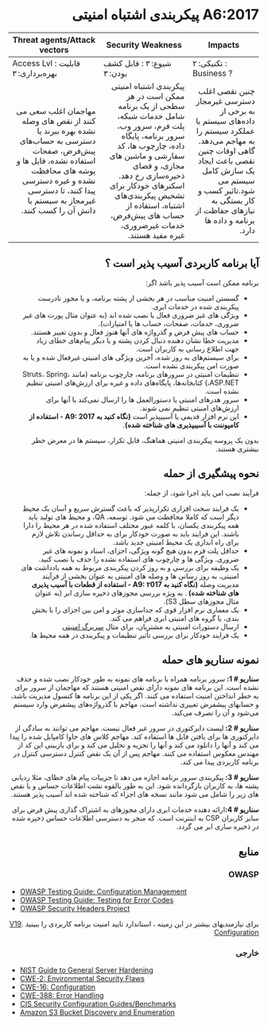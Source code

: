 # <div dir="rtl" align="right">A6:2017 پیکربندی اشتباه امنیتی </div>

| Threat agents/Attack vectors | Security Weakness           | Impacts               |
| -- | -- | -- |
| Access Lvl : قابلیت بهره‌برداری: ۳ | شیوع: ۳ : قابل کشف بودن: ۳ | تکنیکی: ۲ : Business ? |
| <div dir="rtl" align="right">مهاجمان اغلب سعی می کنند از نقص های وصله نشده بهره ببرند یا دسترسی به حساب‌های پیش‌فرض، صفحات استفاده نشده، فایل ها و پوشه های محافظت نشده و غیره دسترسی پیدا کنند، تا دسترسی غیرمجاز به سیستم یا دانش آن را کسب کنند. </div> | <div dir="rtl" align="right">پیکربندی اشتباه امنیتی ممکن است در هر سطحی از یک برنامه شامل خدمات شبکه، پلت فرم، سرور وب، سرور برنامه، پایگاه داده، چارچوب ها، کد سفارشی و ماشین های مجازی، و فضای ذخیره‌سازی رخ دهد. اسکنرهای خودکار برای تشخیص پیکربندی‌های اشتباه، استفاده از حساب های پیش‌فرض،  خدمات غیرضروری، غیره مفید هستند.</div> | <div dir="rtl" align="right">چنین نقصی اغلب دسترسی غیرمجاز به برخی از داده‌های سیستم یا عملکرد سیستم را به مهاجم می‌دهد. گاهی اوقات چنین نقصی باعث ایجاد یک سازش کامل سیستم می شود.تاثیر کسب و کار بستگی به نیازهای حفاظت از برنامه و داده ها دارد.</div> |

## <div dir="rtl" align="right">آیا برنامه کاربردی آسیب پذیر است ؟</div>

<p dir="rtl" align="right">برنامه ممکن است آسیب پذیر باشد اگر:</p>

<ul dir="rtl" align="right">
  <li>
   گسستن امنیت مناسب در هر بخشی از پشته برنامه، و یا مجوز نادرست پیکربندی شده در خدمات ابری.
  </li>
  <li>
   ویژگی های غیر ضروری فعال یا نصب شده اند (به عنوان مثال پورت های غیر ضروری، خدمات، صفحات، حساب ها یا امتیازات).
  </li>
  <li>
   حساب های پیش فرض و گذرواژه های آنها هنوز فعال و بدون تغییر هستند.
  </li>
  <li>
    مدیریت خطا نشان دهنده دنبال کردن پشته و یا دیگر پیام‌های خطای زیاد جهت اطلاع رسانی به کاربران است.
  </li>
  <li>
    برای سیستم‌های به روز شده، آخرین ویژگی های امنیتی غیرفعال شده و یا به صورت امن پیکربندی نشده است.
  </li>
  <li>
    تنظیمات امنیتی در سرورهای برنامه، چارچوب برنامه (مانند Struts، Spring، ASP.NET،) کتابخانه‌ها، پایگاه‌های داده و غیره برای ارزش‌های امنیتی تنظیم نشده است.
  </li>
  <li>
    سرور هدرهای امنیتی یا دستورالعمل ها را ارسال نمی‌کند یا آنها برای ارزش‌های امنیتی تنظیم نمی شوند.
  </li>
  <li>
    این نرم افزار قدیمی یا آسیبپذیر است <strong>(نگاه کنید به A9: 2017 - استفاده از کامپوننت با آسیبپذیری های شناخته شده)</strong>.
  </li>
</ul>


<p dir="rtl" align="right">بدون یک پروسه پیکربندی امنیتی هماهنگ، قابل تکرار، سیستم ها در معرض خطر بیشتری هستند.</p>

## <div dir="rtl" align="right">نحوه پیشگیری از حمله</div>

<p dir="rtl" align="right">فرآیند نصب امن باید اجرا شود، از جمله:</p>

<ul dir="rtl" align="right">
  <li>
    یک فرایند سخت افزاری تکرارپذیر که باعث گسترش سریع و آسان یک محیط دیگر است که کاملا محافظت می شود. توسعه، QA، و محیط های تولید باید همه پیکربندی یکسان، با کلمه عبور مختلف استفاده شده در هر محیط را دارا باشند. این فرایند باید به صورت خودکار برای به حداقل رساندن تلاش لازم برای راه اندازی یک محیط امنیتی جدید باشد.
  </li>
  <li>
    حداقل پلت فرم بدون هیچ گونه ویژگی، اجزای، اسناد و نمونه های غیر ضروری. ویژگی ها و چارچوب های استفاده نشده را حذف یا نصب کنید.
  </li>
  <li>
   یک وظیفه برای بررسی و به روز کردن پیکربندی مربوط به همه یادداشت های امنیتی، به روز رسانی ها و وصله های امنیتی به عنوان بخشی از فرآیند مدیریت وصله <strong> (نگاه کنید به A9: ۲017 - استفاده از قطعات با آسیب پذیری های شناخته شده) </strong>. به ویژه بررسی مجوزهای ذخیره سازی ابر (به عنوان مثال مجوزهای سطل S3).
  </li>
  <li>
    یک معماری نرم افزار قوی که جداسازی موثر و امن بین اجزای را با بخش بندی، یا گروه های امنیتی ابری فراهم می کند.
  </li>
  <li>
    ارسال دستورات امنیتی به مشتریان، برای مثال <a href="https://www.owasp.org/index.php/OWASP_Secure_Headers_Project">سربرگ امنیتی</a>
  </li>
  <li>
    یک فرایند خودکار برای بررسی تأثیر تنظیمات و پیکربندی در همه محیط ها.
  </li>
</ul>

## <div dir="rtl" align="right">نمونه سناریو های حمله</div>

<p dir="rtl" align="right"><strong>سناریو # 1: </strong>سرور برنامه همراه با برنامه های نمونه به طور خودکار نصب شده و حذف نشده است. این برنامه های نمونه دارای نقص امنیتی هستند که مهاجمان از سرور برای به خطر انداختن امنیت استفاده می کنند. اگر یکی از این برنامه ها کنسول مدیریت باشد، و حسابهای پیشفرض تغییری نداشته است، مهاجم با گذرواژه‌های پیشفرض وارد سیستم می‌شود و آن را تصرف می‌کند.</p>

<p dir="rtl" align="right"><strong>سناریو # 2: </strong>لیست دایرکتوری در سرور غیر فعال نیست. مهاجم می توانند به سادگی از دایرکتوری ها برای یافتن فایل ها استفاده کند. مهاجم کلاس های جاوا کامپایل شده را پیدا می کند و آنها را دانلود می کند و آنها را تجزیه و تحلیل می کند و برای بازبینی این کد از مهندس معکوس استفاده می کنند. مهاجم پس از آن یک نقص کنترل دسترسی کنترل در برنامه کاربردی پیدا می کند.</p>

<p dir="rtl" align="right"><strong>سناریو # 3: </strong>پیکربندی سرور برنامه اجازه می دهد تا جزییات پیام های خطای، مثلا ردیابی پشته ها، به کاربران بازگردانده شود. این به طور بالقوه نشت اطلاعات حساس و یا نقص های زیر را شامل می شود مانند نسخه های اجزاء که شناخته شده اند آسیب پذیر هستند.</p>

<p dir="rtl" align="right"><strong>سناریو # 4:</strong>ارائه دهنده خدمات ابری دارای مجوزهای به اشتراک گذاری پیش فرض برای سایر کاربران CSP به اینترنت است. که منجر به دسترسی اطلاعات حساس ذخیره شده در ذخیره سازی ابر می گردد.</p>

## <div dir="rtl" align="right">منابع</div>

### <div dir="rtl" align="right">OWASP</div>

* [OWASP Testing Guide: Configuration Management](https://www.owasp.org/index.php/Testing_for_configuration_management)
* [OWASP Testing Guide: Testing for Error Codes](https://www.owasp.org/index.php/Testing_for_Error_Code_(OWASP-IG-006))
* [OWASP Security Headers Project](https://www.owasp.org/index.php/OWASP_Secure_Headers_Project)

<p dir="rtl" align="right">برای نیازمندیهای بیشتر در این زمینه ، استاندارد تایید امنیت برنامه کاربردی را ببینید .<a href="https://www.owasp.org/index.php/ASVS_V19_Configuration">V19 Configuration</a></p>

### <div dir="rtl" align="right">خارجی</div>

* [NIST Guide to General Server Hardening](https://csrc.nist.gov/publications/detail/sp/800-123/final)
* [CWE-2: Environmental Security Flaws](https://cwe.mitre.org/data/definitions/2.html)
* [CWE-16: Configuration](https://cwe.mitre.org/data/definitions/16.html)
* [CWE-388: Error Handling](https://cwe.mitre.org/data/definitions/388.html)
* [CIS Security Configuration Guides/Benchmarks](https://www.cisecurity.org/cis-benchmarks/)
* [Amazon S3 Bucket Discovery and Enumeration](https://blog.websecurify.com/2017/10/aws-s3-bucket-discovery.html)
